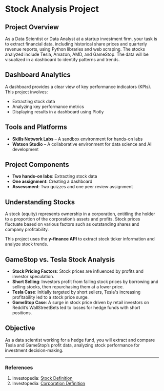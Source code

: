 # Stock Analysis Project

## Project Overview
As a Data Scientist or Data Analyst at a startup investment firm, your task is to extract financial data, including historical share prices and quarterly revenue reports, using Python libraries and web scraping. The stocks analyzed include Tesla, Amazon, AMD, and GameStop. The data will be visualized in a dashboard to identify patterns and trends.

## Dashboard Analytics
A dashboard provides a clear view of key performance indicators (KPIs). This project involves:
- Extracting stock data
- Analyzing key performance metrics
- Displaying results in a dashboard using Plotly

## Tools and Platforms
- **Skills Network Labs** – A sandbox environment for hands-on labs
- **Watson Studio** – A collaborative environment for data science and AI development

## Project Components
- **Two hands-on labs**: Extracting stock data
- **One assignment**: Creating a dashboard
- **Assessment**: Two quizzes and one peer review assignment

## Understanding Stocks
A stock (equity) represents ownership in a corporation, entitling the holder to a proportion of the corporation’s assets and profits. Stock prices fluctuate based on various factors such as outstanding shares and company profitability.

This project uses the **y-finance API** to extract stock ticker information and analyze stock trends.

## GameStop vs. Tesla Stock Analysis
- **Stock Pricing Factors**: Stock prices are influenced by profits and investor speculation.
- **Short Selling**: Investors profit from falling stock prices by borrowing and selling stocks, then repurchasing them at a lower price.
- **Tesla Case**: Initially targeted by short sellers, Tesla's increasing profitability led to a stock price surge.
- **GameStop Case**: A surge in stock price driven by retail investors on Reddit’s WallStreetBets led to losses for hedge funds with short positions.

## Objective
As a data scientist working for a hedge fund, you will extract and compare Tesla and GameStop’s profit data, analyzing stock performance for investment decision-making.

---

### References
1. Investopedia: [Stock Definition](https://www.investopedia.com/terms/s/stock.asp)
2. Investopedia: [Corporation Definition](https://www.investopedia.com/terms/c/corporation.asp)
